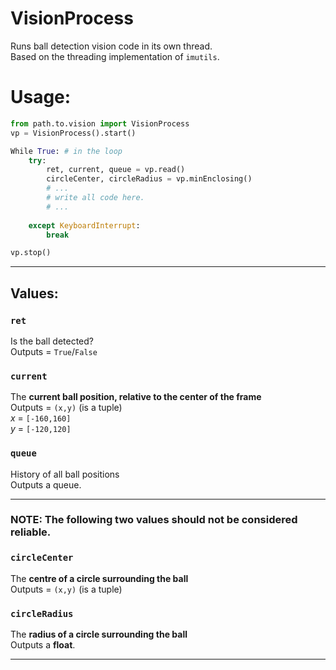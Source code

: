 # VisionProcess
Runs ball detection vision code in its own thread.  
Based on the threading implementation of `imutils`.


# Usage:
```python
from path.to.vision import VisionProcess
vp = VisionProcess().start()

While True: # in the loop
	try: 
		ret, current, queue = vp.read()
		circleCenter, circleRadius = vp.minEnclosing()
		# ...
		# write all code here.
		# ...
	
	except KeyboardInterrupt:
		break

vp.stop()

```
---


## Values:

### `ret`
Is the ball detected?  
Outputs = `True`/`False`  

### `current`
The **current ball position, relative to the center of the frame**   
Outputs = `(x,y)` (is a tuple)  
*x* = `[-160,160]`  
*y* = `[-120,120]`

### `queue`
History of all ball positions  
Outputs a queue.

---

### **NOTE:** The following two values should not be considered reliable.

### `circleCenter`
The **centre of a circle surrounding the ball**   
Outputs = `(x,y)` (is a tuple) 

### `circleRadius`
The **radius of a circle surrounding the ball**  
Outputs a **float**.

---
